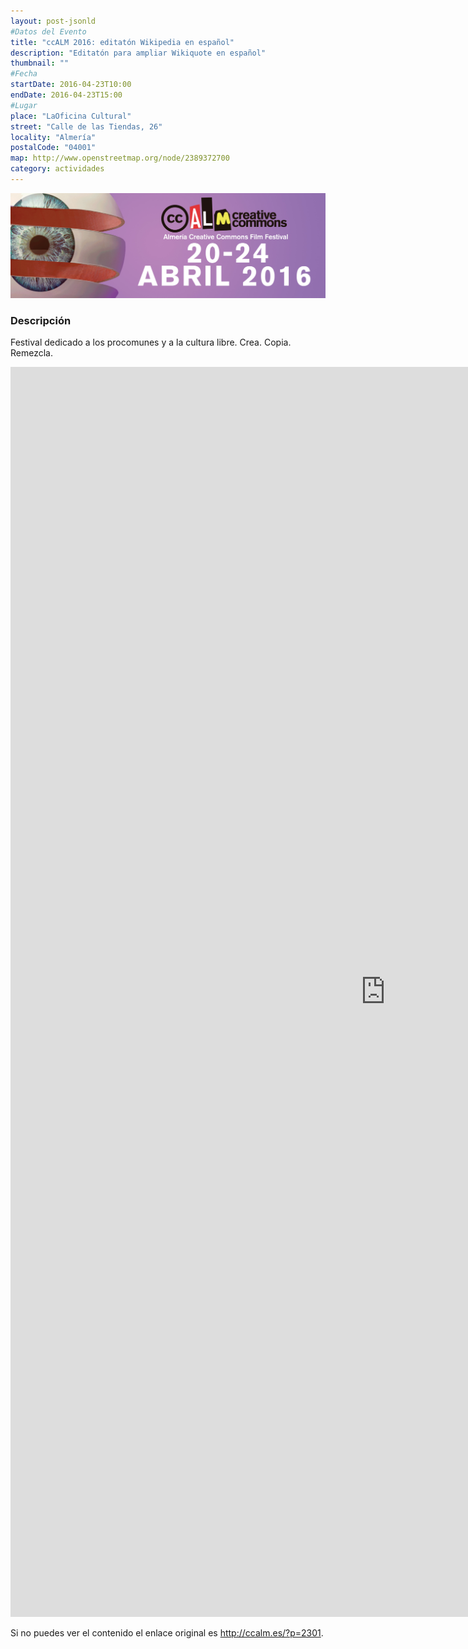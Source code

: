 ```yaml
---
layout: post-jsonld
#Datos del Evento
title: "ccALM 2016: editatón Wikipedia en español"
description: "Editatón para ampliar Wikiquote en español"
thumbnail: ""
#Fecha
startDate: 2016-04-23T10:00
endDate: 2016-04-23T15:00
#Lugar
place: "LaOficina Cultural"
street: "Calle de las Tiendas, 26"
locality: "Almería"
postalCode: "04001"
map: http://www.openstreetmap.org/node/2389372700
category: actividades
---
```



<p align="center">
  <img src="/recursos/2016-04-ccALM/cartel.jpg" width="1024" alt="cartel ccALM 2016" />
</p>

### Descripción



Festival dedicado a los procomunes y a la cultura libre. Crea. Copia. Remezcla.


<iframe src="http://ccalm.es/?p=2301" width="1200" height="2000" frameborder="0" style="border:0" allowfullscreen></iframe>


Si no puedes ver el contenido el enlace original es http://ccalm.es/?p=2301.
